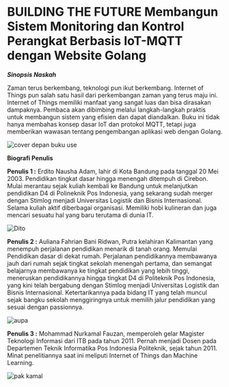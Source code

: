 # BUILDING THE FUTURE Membangun Sistem Monitoring dan Kontrol Perangkat Berbasis IoT-MQTT dengan Website Golang

**_Sinopsis Naskah_**

Zaman terus berkembang, teknologi pun ikut berkembang. Internet of Things pun salah satu hasil dari perkembangan zaman yang terus maju ini. Internet of Things memiliki manfaat yang sangat luas dan bisa dirasakan dampaknya. Pembaca akan dibimbing melalui langkah-langkah praktis untuk membangun sistem yang efisien dan dapat diandalkan. Buku ini tidak hanya membahas konsep dasar IoT dan protokol MQTT, tetapi juga memberikan wawasan tentang pengembangan aplikasi web dengan Golang.

![cover depan buku use](https://github.com/erfahtech/bukpedp3_ursmartecosystem/assets/91595733/114ca955-47cc-4b11-9364-114cabbb01f6)

**Biografi Penulis**

**Penulis 1 :** Erdito Nausha Adam, lahir di Kota Bandung pada tanggal 20 Mei 2003. Pendidikan tingkat dasar hingga menengah ditempuh di Cirebon. Mulai merantau sejak kuliah kembali ke Bandung untuk melanjutkan pendidikan D4 di Polineknik Pos Indonesia, yang sekarang sudah merger dengan Stimlog menjadi Universitas Logistik dan Bisnis Internasional. Selama kuliah aktif diberbagai organisasi. Memiliki hobi kulineran dan juga mencari sesuatu hal yang baru terutama di dunia IT.

![Dito](https://github.com/erfahtech/bukpedp3_ursmartecosystem/assets/91595733/0169f779-83b9-4a8b-9e2c-29939e6795ff)

**Penulis 2 :** Auliana Fahrian Bani Ridwan, Putra kelahiran Kalimantan yang menempuh perjalanan pendidikan menarik di tanah orang. Memulai Pendidikan dasar di dekat rumah. Perjalanan pendidikannya membawanya jauh dari rumah sejak tingkat sekolah menengah pertama, dan semangat belajarnya membawanya ke tingkat pendidikan yang lebih tinggi, meneruskan pendidikannya hingga tingkat D4 di Politeknik Pos Indonesia, yang kini telah bergabung dengan Stimlog menjadi Universitas Logistik dan Bisnis Internasional. Ketertarikannya pada bidang IT yang telah muncul sejak bangku sekolah menggiringnya untuk memilih jalur pendidikan yang sesuai dengan passionnya.

![aupa](https://github.com/erfahtech/bukpedp3_ursmartecosystem/assets/91595733/831ad91d-d8bc-4284-b48a-eb457958feca)

**Penulis 3 :** Mohammad Nurkamal Fauzan, memperoleh gelar Magister Teknologi Informasi dari ITB pada tahun 2011. Pernah menjadi Dosen pada Departemen Teknik Informatika Pos Indonesia Politeknik, sejak tahun 2011. Minat penelitiannya saat ini meliputi Internet of Things dan Machine Learning.

![pak kamal](https://github.com/erfahtech/bukpedp3_ursmartecosystem/assets/91595733/b6fa3b0a-6eab-41c6-b07d-429c6f5e0dd7)
